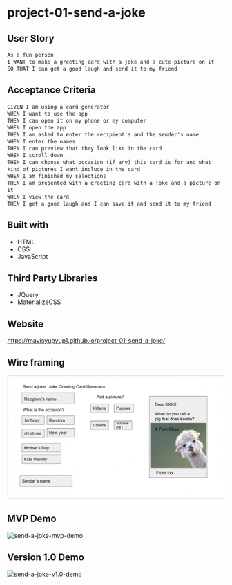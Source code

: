# project-01-send-a-joke

## User Story

```
As a fun person
I WANT to make a greeting card with a joke and a cute picture on it
SO THAT I can get a good laugh and send it to my friend
```

## Acceptance Criteria
```
GIVEN I am using a card generator
WHEN I want to use the app
THEN I can open it on my phone or my computer
WHEN I open the app
THEN I am asked to enter the recipient's and the sender's name
WHEN I enter the names
THEN I can preview that they look like in the card
WHEN I scroll down
THEN I can choose what occasion (if any) this card is for and what kind of pictures I want include in the card
WHEN I am finished my selections
THEN I am presented with a greeting card with a joke and a picture on it
WHEN I view the card
THEN I get a good laugh and I can save it and send it to my friend
```

## Built with
* HTML
* CSS
* JavaScript

## Third Party Libraries
* JQuery
* MaterializeCSS

## Website
https://mavisyupyup1.github.io/project-01-send-a-joke/

## Wire framing
![send-a-joke-wire-framing](assests/images/send-a-joke-wire-framing.png)

## MVP Demo
![send-a-joke-mvp-demo](assests/images/send-a-joke.gif)

## Version 1.0 Demo
![send-a-joke-v1.0-demo](assests/images/send-a-joke-v1.gif)